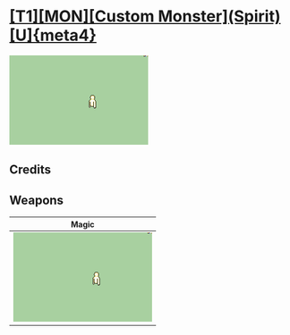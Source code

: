# [\[T1\]\[MON\]\[Custom Monster\]\(Spirit\)\[U\]{meta4}](./)

<img src="./6.%20Magic/Magic_000.png" alt="[T1][MON][Custom Monster](Spirit)[U]{meta4} standing" />

## Credits



## Weapons


|Magic |
|  :---: |
| <img alt="Magic animation" src="./6.%20Magic/Magic.gif" /> |
